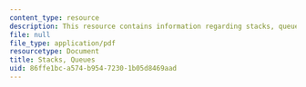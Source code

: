 ```yaml
---
content_type: resource
description: This resource contains information regarding stacks, queues.
file: null
file_type: application/pdf
resourcetype: Document
title: Stacks, Queues
uid: 86ffe1bc-a574-b954-7230-1b05d8469aad
---
```

